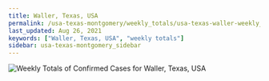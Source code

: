 ```yaml
---
title: Waller, Texas, USA
permalink: /usa-texas-montgomery/weekly_totals/usa-texas-waller-weekly_totals.html
last_updated: Aug 26, 2021
keywords: ["Waller, Texas, USA", "weekly totals"]
sidebar: usa-texas-montgomery_sidebar
---
```


![Weekly Totals of Confirmed Cases for Waller, Texas, USA](/covid_tracker/images/graphs/usa-texas-waller-weekly_totals_graph.png)
